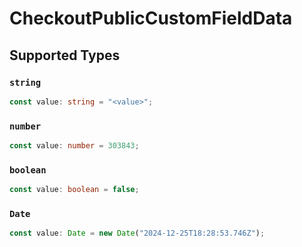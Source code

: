 # CheckoutPublicCustomFieldData


## Supported Types

### `string`

```typescript
const value: string = "<value>";
```

### `number`

```typescript
const value: number = 303843;
```

### `boolean`

```typescript
const value: boolean = false;
```

### `Date`

```typescript
const value: Date = new Date("2024-12-25T18:28:53.746Z");
```

